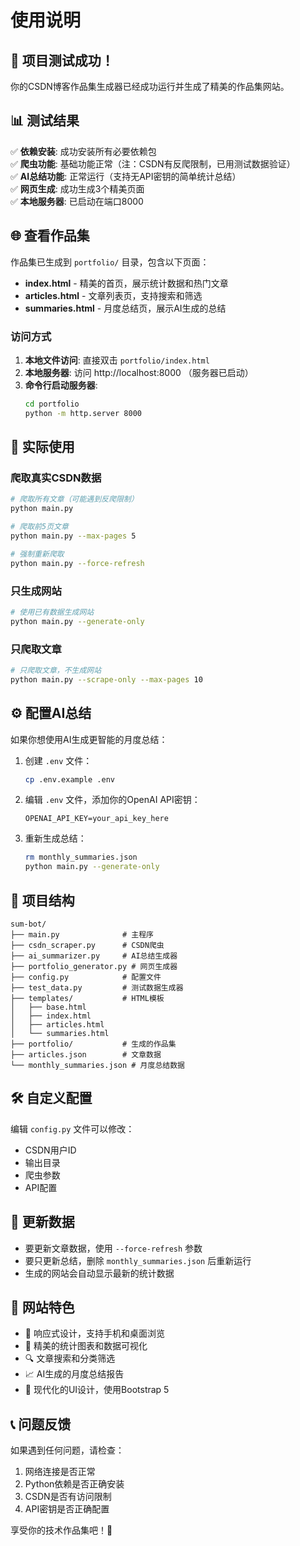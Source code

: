 # 使用说明

## 🎉 项目测试成功！

你的CSDN博客作品集生成器已经成功运行并生成了精美的作品集网站。

## 📊 测试结果

✅ **依赖安装**: 成功安装所有必要依赖包  
✅ **爬虫功能**: 基础功能正常（注：CSDN有反爬限制，已用测试数据验证）  
✅ **AI总结功能**: 正常运行（支持无API密钥的简单统计总结）  
✅ **网页生成**: 成功生成3个精美页面  
✅ **本地服务器**: 已启动在端口8000  

## 🌐 查看作品集

作品集已生成到 `portfolio/` 目录，包含以下页面：

- **index.html** - 精美的首页，展示统计数据和热门文章
- **articles.html** - 文章列表页，支持搜索和筛选
- **summaries.html** - 月度总结页，展示AI生成的总结

### 访问方式

1. **本地文件访问**: 直接双击 `portfolio/index.html`
2. **本地服务器**: 访问 http://localhost:8000 （服务器已启动）
3. **命令行启动服务器**:
   ```bash
   cd portfolio
   python -m http.server 8000
   ```

## 🚀 实际使用

### 爬取真实CSDN数据

```bash
# 爬取所有文章（可能遇到反爬限制）
python main.py

# 爬取前5页文章
python main.py --max-pages 5

# 强制重新爬取
python main.py --force-refresh
```

### 只生成网站

```bash
# 使用已有数据生成网站
python main.py --generate-only
```

### 只爬取文章

```bash
# 只爬取文章，不生成网站
python main.py --scrape-only --max-pages 10
```

## ⚙️ 配置AI总结

如果你想使用AI生成更智能的月度总结：

1. 创建 `.env` 文件：
   ```bash
   cp .env.example .env
   ```

2. 编辑 `.env` 文件，添加你的OpenAI API密钥：
   ```
   OPENAI_API_KEY=your_api_key_here
   ```

3. 重新生成总结：
   ```bash
   rm monthly_summaries.json
   python main.py --generate-only
   ```

## 📁 项目结构

```
sum-bot/
├── main.py              # 主程序
├── csdn_scraper.py      # CSDN爬虫
├── ai_summarizer.py     # AI总结生成器
├── portfolio_generator.py # 网页生成器
├── config.py            # 配置文件
├── test_data.py         # 测试数据生成器
├── templates/           # HTML模板
│   ├── base.html
│   ├── index.html
│   ├── articles.html
│   └── summaries.html
├── portfolio/           # 生成的作品集
├── articles.json        # 文章数据
└── monthly_summaries.json # 月度总结数据
```

## 🛠️ 自定义配置

编辑 `config.py` 文件可以修改：

- CSDN用户ID
- 输出目录
- 爬虫参数
- API配置

## 🔄 更新数据

- 要更新文章数据，使用 `--force-refresh` 参数
- 要只更新总结，删除 `monthly_summaries.json` 后重新运行
- 生成的网站会自动显示最新的统计数据

## 🎨 网站特色

- 📱 响应式设计，支持手机和桌面浏览
- 🎯 精美的统计图表和数据可视化
- 🔍 文章搜索和分类筛选
- 📈 AI生成的月度总结报告
- 🌈 现代化的UI设计，使用Bootstrap 5

## 📞 问题反馈

如果遇到任何问题，请检查：

1. 网络连接是否正常
2. Python依赖是否正确安装
3. CSDN是否有访问限制
4. API密钥是否正确配置

享受你的技术作品集吧！🎉
